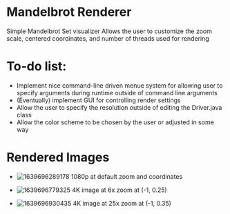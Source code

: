 # Mandelbrot Renderer

Simple Mandelbrot Set visualizer
Allows the user to customize the zoom scale, centered coordinates, and number of threads used for rendering

# To-do list:
- Implement nice command-line driven menue system for allowing user to specify arguments during runtime outside of command line arguments
- (Eventually) implement GUI for controlling render settings
- Allow the user to specify the resolution outside of editing the Driver.java class
- Allow the color scheme to be chosen by the user or adjusted in some way

# Rendered Images
- ![1639696289178](https://user-images.githubusercontent.com/71954677/146462631-ffb40527-e39c-44f7-95f7-7765dc6eac18.png)
1080p at default zoom and coordinates

- ![1639696779325](https://user-images.githubusercontent.com/71954677/146463168-73e8452d-f484-4b76-a79d-d1a7b62b35cf.png)
4K image at 6x zoom at (-1, 0.25)

- ![1639696930435](https://user-images.githubusercontent.com/71954677/146463474-5a6be172-fda9-4dd8-98d4-ece2f79bae06.png)
4K image at 25x zoom at (-1, 0.35)

